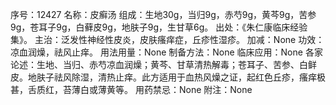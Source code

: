 序号：12427
名称：皮癣汤
组成：生地30g，当归9g，赤芍9g，黄芩9g，苦参9g，苍耳子9g，白藓皮9g，地肤子9g，生甘草6g。
出处：《朱仁康临床经验集》。
主治：泛发性神经性皮炎，皮肤瘙痒症，丘疹性湿疹。
加减：None
功效：凉血润燥，祛风止痒。
用法用量：None
制备方法：None
临床应用：None
各家论述：生地、当归、赤芍凉血润燥；黄芩、甘草清热解毒；苍耳子、苦参、白鲜皮。地肤子祛风除湿，清热止痒。此方适用于血热风燥之证，起红色丘疹，瘙痒极甚，舌质红，苔薄白或薄黄等。
用药禁忌：None
附注：None
